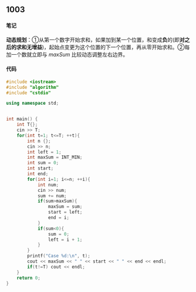 ## 1003

#### 笔记

​		**动态规划**：①从第一个数字开始求和，如果加到某一个位置，和变成**负**的(即**对之后的求和无增益**)，起始点变更为这个位置的下一个位置，再从零开始求和。②每加一个数就立即与 $maxSum$ 比较动态调整左右边界。

#### 代码

```c++
#include <iostream>
#include "algorithm"
#include "cstdio"

using namespace std;


int main() {
    int T{};
    cin >> T;
    for(int t=1; t<=T; ++t){
        int n {};
        cin >> n;
        int left = 1;
        int maxSum = INT_MIN;
        int sum = 0;
        int start;
        int end;
        for(int i=1; i<=n; ++i){
            int num;
            cin >> num;
            sum += num;
            if(sum>maxSum){
                maxSum = sum;
                start = left;
                end = i;
            }
            if(sum<0){
                sum = 0;
                left = i + 1;
            }
        }
        printf("Case %d:\n", t);
        cout << maxSum << " " << start << " " << end << endl;
        if(t!=T) cout << endl;
    }
    return 0;
}
```

